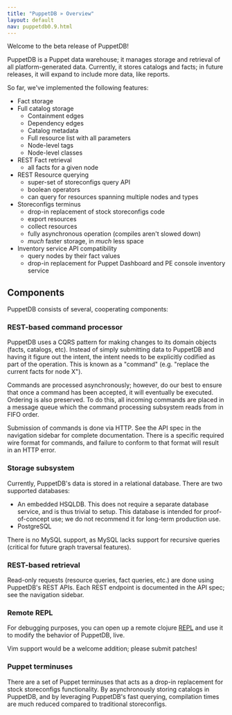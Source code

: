 ```yaml
---
title: "PuppetDB » Overview"
layout: default
nav: puppetdb0.9.html
---
```



Welcome to the beta release of PuppetDB!

PuppetDB is a Puppet data warehouse; it manages storage and retrieval
of all platform-generated data. Currently, it stores catalogs and facts; in future releases, it will expand to include more data, like reports. 

So far, we've implemented the following features:

* Fact storage
* Full catalog storage
  * Containment edges
  * Dependency edges
  * Catalog metadata
  * Full resource list with all parameters
  * Node-level tags
  * Node-level classes
* REST Fact retrieval
  * all facts for a given node
* REST Resource querying
  * super-set of storeconfigs query API
  * boolean operators
  * can query for resources spanning multiple nodes and types
* Storeconfigs terminus
  * drop-in replacement of stock storeconfigs code
  * export resources
  * collect resources
  * fully asynchronous operation (compiles aren't slowed down)
  * _much_ faster storage, in _much_ less space
* Inventory service API compatibility
  * query nodes by their fact values
  * drop-in replacement for Puppet Dashboard and PE console inventory service

## Components

PuppetDB consists of several, cooperating components:

### REST-based command processor

PuppetDB uses a CQRS pattern for making changes to its domain objects
(facts, catalogs, etc). Instead of simply submitting data to PuppetDB
and having it figure out the intent, the intent needs to be explicitly
codified as part of the operation. This is known as a "command"
(e.g. "replace the current facts for node X").

Commands are processed asynchronously; however, do our best
to ensure that once a command has been accepted, it will eventually be
executed. Ordering is also preserved. To do this, all incoming
commands are placed in a message queue which the command processing
subsystem reads from in FIFO order.

Submission of commands is done via HTTP. See the API spec in the navigation sidebar for complete documentation. There is a specific required wire format for commands, and
failure to conform to that format will result in an HTTP error.

### Storage subsystem

Currently, PuppetDB's data is stored in a relational database. There
are two supported databases:

* An embedded HSQLDB. This does not require a separate database
  service, and is thus trivial to setup. This database is intended for
  proof-of-concept use; we do not recommend it for long-term
  production use.
* PostgreSQL

There is no MySQL support, as MySQL lacks support for recursive queries
(critical for future graph traversal features).

### REST-based retrieval

Read-only requests (resource queries, fact queries, etc.) are done
using PuppetDB's REST APIs. Each REST endpoint is documented in the API spec; see the navigation sidebar.

### Remote REPL

For debugging purposes, you can open up a remote clojure
[REPL](http://en.wikipedia.org/wiki/Read%E2%80%93eval%E2%80%93print_loop)
and use it to modify the behavior of PuppetDB, live.

Vim support would be a welcome addition; please submit patches!

### Puppet terminuses

There are a set of Puppet terminuses that acts as a drop-in replacement for
stock storeconfigs functionality. By asynchronously storing catalogs
in PuppetDB, and by leveraging PuppetDB's fast querying, compilation
times are much reduced compared to traditional storeconfigs.

